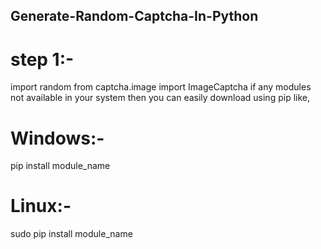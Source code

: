 ## Generate-Random-Captcha-In-Python

# step 1:-
  import random
  from captcha.image import ImageCaptcha
if any modules not available in your system then you can easily download using pip like,
# Windows:-
  pip install module_name
# Linux:-
sudo pip install module_name
